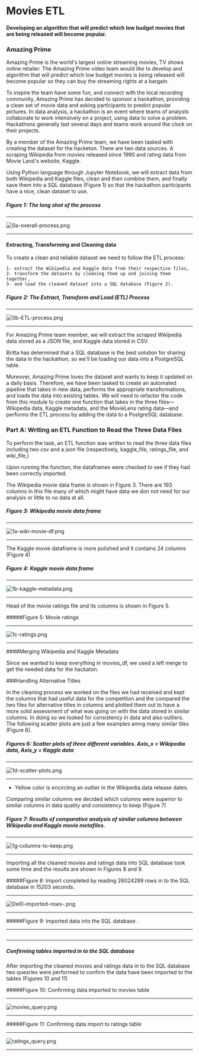 # Movies ETL
#### Developing an algorithm that will predict which low budget movies that are being released will become popular.

### Amazing Prime
Amazing Prime is the world's largest online streaming movies, TV shows online retailer. The Amazing Prime video team would like to develop and algorithm that will predict which low budget movies is being released will become popular so they can buy the streaming rights at a bargain.  

To inspire the team have some fun, and connect with the local recording community, Amazing Prime has decided to sponsor a hackathon, providing a clean set of movie data and asking participants to predict popular pictures. In data analysis, a hackathon is an event where teams of analysts collaborate to work intensively on a project, using data to solve a problem. Hackathons generally last several days and teams work around the clock on their projects.

By a member of the Amazing Prime team, we have been tasked with creating the dataset for the hacketon. There are two data sources. A scraping Wikipedia from movies released since 1990 and rating data from Movie Land's website, Kaggle. 

Using Python language through Jupyter Notebook, we will extract data from both Wikipedia and Kaggle files, clean and then combine them, and finally save them into a SQL database (Figure 1) so that the hackathon participants have a nice, clean dataset to use. 


##### Figure 1: The long shot of the process

----------------------------

![0a-overall-process.png](https://github.com/BHashemi2021/Movies-ETL/blob/main/Resources/0a-overall-process.png)

---------------------------------

#### Extracting, Transforming and Cleaning data

To create a clean and reliable dataset we need to follow the ETL process:
    
	1- extract the Wikipedia and Kaggle data from their respective files, 
	2- transform the datasets by cleaning them up and joining them together, 
	3- and load the cleaned dataset into a SQL database (Figure 2). 
	

##### Figure 2: The Extract, Transform and Load (ETL) Process

----------------------------

![0b-ETL-process.png](https://github.com/BHashemi2021/Movies-ETL/blob/main/Resources/0b-ETL-process.png)

---------------------------------



For Amazing Prime team member, we will extract the scraped Wikipedia data stored as a JSON file, and Kaggle data stored in CSV.

Britta has determined that a SQL database is the best solution for sharing the data in the hackathon, so we'll be loading our data into a PostgreSQL table. 


Moreover, Amazing Prime loves the dataset and wants to keep it updated on a daily basis. Therefore, we have been tasked to create an automated pipeline that takes in new data, performs the appropriate transformations, and loads the data into existing tables. We will need to refactor the code from this module to create one function that takes in the three files—Wikipedia data, Kaggle metadata, and the MovieLens rating data—and performs the ETL process by adding the data to a PostgreSQL database.


### Part A: Writing an ETL Function to Read the Three Data Files

To perform the task, an ETL function was written to read the three data files including two csv and a json file (respectively, kaggle_file, ratings_file, and wiki_file,)

Upon running the function, the dataframes were checked to see if they had been correctly imported. 

The Wikipedia movie data frame is shown in Figure 3.  There are 193 columns in this file many of which might have data we don not need for our analysis or little to no data at all.


##### Figure 3: Wikipedia movie data frame

-------------------------------

![1a-wiki-movie-df.png](https://github.com/BHashemi2021/Movies-ETL/blob/main/Resources/1a-wiki-movie-df.png)


-------------------------------


The Kaggle movie dataframe is more polished and it contains 24 columns (Figure 4)



##### Figure 4: Kaggle movie data frame

-------------------------------

![1b-kaggle-metadata.png](https://github.com/BHashemi2021/Movies-ETL/blob/main/Resources/1b-kaggle-metadata.png)


-------------------------------


Head of the movie ratings file and its columns is shown in Figure 5.


#####Figure 5: Movie ratings 

-------------------------------

![1c-ratings.png](https://github.com/BHashemi2021/Movies-ETL/blob/main/Resources/1c-ratings.png)


-------------------------------


####Merging Wikipedia and Kaggle Metadata

Since we wanted to keep everything in movies_df, we used a left merge to get the needed data for the hackaton. 



###Handling Alternative Titles

In the cleaning process we worked on the files we had received and kept the columns that had useful data for the competition and the compared the two files for alternative titles in columns and plotted them out to have a more solid assessment of what was going on with the data stored in similar columns. In doing so we looked for consistency in data and also outliers. The following scatter plots are just a few examples amng many similar tiles (Figure 6). 


##### Figures 6: Scatter plots of three different variables. Axis_x = Wikipedia data, Axis_y = Kaggle data


-------------------------------

![1d-scatter-plots.png](https://github.com/BHashemi2021/Movies-ETL/blob/main/Resources/1d-scatter-plots.png)


-------------------------------
 * Yellow color is encircling an outlier in the Wikipedia data release dates.


Comparing similar columns we decided which columns were superior to similar columns in data quality and consistency to keep (Figure 7) 


##### Figure 7: Results of comparative analysis of similar columns between Wikipedia and Kaggle movie metafiles. 

-------------------------------

![1g-columns-to-keep.png](https://github.com/BHashemi2021/Movies-ETL/blob/main/Resources/1g-columns-to-keep.png)


-------------------------------

Importing all the cleaned movies and ratings data into SQL database took some time and the results are shown in Figures 8 and 9.


#####Figure 8: Import completed by reading 26024289 rows in to the SQL database in 15203 seconds.  

--------------------------

![Del0-imported-rows-.png](https://github.com/BHashemi2021/Movies-ETL/blob/main/Resources/Del0-imported-rows-.png)

--------------------------



#####Figure 9: Imported data into the SQL database .  

--------------------------

![]()

--------------------------


##### Confirming tables imported in to the SQL database

After importing the cleaned movies and ratings data in to the SQL database two quesries were performed to confirm the data have been imported to the tables (Figures 10 and 11)   
   

#####Figure 10: Confirming data imported to movies table

--------------------------

![movies_query.png](https://github.com/BHashemi2021/Movies-ETL/blob/main/Resources/movies_query.png)

--------------------------


#####Figure 11: Confirming data import to ratings table

--------------------------

![ratings_query.png](https://github.com/BHashemi2021/Movies-ETL/blob/main/Resources/ratings_query.png)

--------------------------


